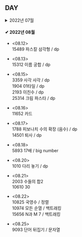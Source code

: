 ## DAY

<details>
    <summary>2022년 07월</summary>
    
* <07.01><br>
  SH 10868 최솟값 <br>
  2357 최솟값과 최댓값 <br>
  2042 구간 합 구하기 <br>
  11505 구간 곱 구하기 <br>
  
* <07.02><br>
  SH 10999 구간 합 구하기 2 <br>
  S 14428 수열과 쿼리16 <br>
  2268 수들의 합7 <br>
  
* <07.03><br>
  1275 coffe shop / 구간합, update <br>
  14438 수열과 쿼리17 / 최솟값 <br>
  M 18436 수열과 쿼리37 / 짝홀수 <br>
  12837 가계부 (Hard) <br>

* <07.04>(lie)<br>
  1016 제곱 ㄴㄴ 수 <br>
  11003 최솟값 찾기 / deque <br>
  5676 음주 코딩 / 음수, 양수 <br>
  
* <07.05><br>
  1562 계단수 / dp <br>
  2448 별찍기 11 / 재귀, 배열 <br>
  14427 수열과 쿼리15 / 전체 범위 최솟값 <br>
  M 2263 트리의 순회<br>

* <07.06><br>
  11054 바이토닉 부분 수열 / dp <br>
  11055 가장 큰 부분 수열 / dp <br>
  1509 팰린드롬 분할 / dp <br>
  
* <07.09><br>
  2491 수열 / dp<br>
  16935 파스칼의 삼각형 / dp <br>
  2670.cpp 연속부분최대곱 / dp <br>

* <07.10><br>
  14430 자원캐기 / dp <br>
  14494 다이나믹이 뭔가요? / dp <br>
  
* <07.11><br>
  1446 지름길 / dp <br>
  9711(2) 피보나치 / dp <br>
  9711 피보나치 / dp <br>

</details>

#### ✔ 2022년 08월

* <08.12><br>
  15489 파스칼 삼각형 / dp <br>
  
* <08.13><br>
  15312 이름 궁합 / dp <br>
  
* <08.15><br>
  3359 사각 사각 / dp <br>
  1904 01타일 / dp <br>
  2193 이친수 / dp <br>
  25314 크림 파스타 / dp <br>

* <08.16><br>
  11652 카드 <br>
  
* <08.17><br>
  1788 피보나치 수의 확장 (음수) / dp <br>
  14501 퇴사 / dp <br>
    
* <08.18><br>
  5893 17배 / big number <br>
      
* <08.20><br>
  1010 다리 놓기 / dp <br>

* <08.21><br>
  2003 수들의 합2 <br>
  10610 30 <br>

* <08.22><br>
  10825 국영수 / 정렬 <br>
  10974 모든 순열 / 백트래킹 <br>
  15656 N과 M 7 / 백트래킹 <br>
  
* <08.25><br>
  9093 단어 뒤집기 / 문자열 <br>
